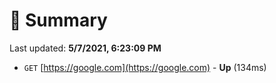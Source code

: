 # 📖 Summary
Last updated: **5/7/2021, 6:23:09 PM**

- `GET` [https://google.com](https://google.com) - **Up** (134ms)
